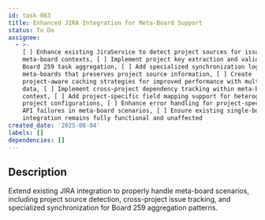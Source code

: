 ```yaml
---
id: task-083
title: Enhanced JIRA Integration for Meta-Board Support
status: To Do
assignee:
  - >-
    [ ] Enhance existing JiraService to detect project sources for issues in
    meta-board contexts, [ ] Implement project key extraction and validation for
    Board 259 task aggregation, [ ] Add specialized synchronization logic for
    meta-boards that preserves project source information, [ ] Create
    project-aware caching strategies for improved performance with multi-project
    data, [ ] Implement cross-project dependency tracking within meta-board
    context, [ ] Add project-specific field mapping support for heterogeneous
    project configurations, [ ] Enhance error handling for project-specific JIRA
    API failures in meta-board scenarios, [ ] Ensure existing single-board JIRA
    integration remains fully functional and unaffected
created_date: '2025-08-04'
labels: []
dependencies: []
---
```


## Description

Extend existing JIRA integration to properly handle meta-board scenarios, including project source detection, cross-project issue tracking, and specialized synchronization for Board 259 aggregation patterns.
